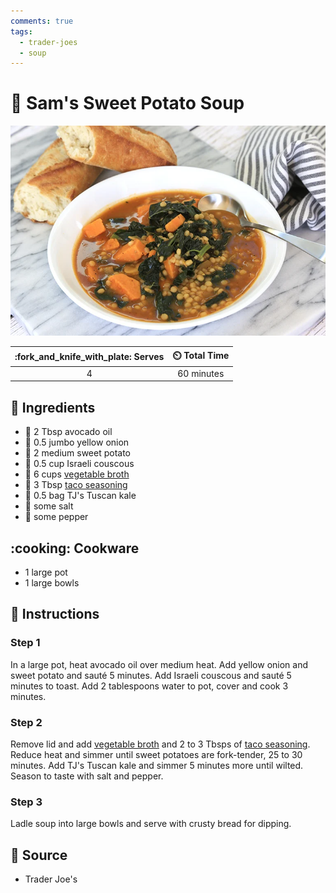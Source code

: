 ```yaml
---
comments: true
tags:
  - trader-joes
  - soup
---
```

# :stew: Sam's Sweet Potato Soup

![Sam's Sweet Potato Soup](../assets/images/sam's-sweet-potato-soup.png)

| :fork_and_knife_with_plate: Serves | :timer_clock: Total Time |
|:----------------------------------:|:-----------------------: |
| 4 | 60 minutes |

## :salt: Ingredients

- :avocado: 2 Tbsp avocado oil
- :onion: 0.5 jumbo yellow onion
- :sweet_potato: 2 medium sweet potato
- :rice: 0.5 cup Israeli couscous
- :stew: 6 cups [vegetable broth][1]
- :taco: 3 Tbsp [taco seasoning][2]
- :leafy_green: 0.5 bag TJ's Tuscan kale
- :salt: some salt
- :salt: some pepper

## :cooking: Cookware

- 1 large pot
- 1 large bowls

## :pencil: Instructions

### Step 1

In a large pot, heat avocado oil over medium heat. Add yellow onion and sweet potato and sauté 5 minutes. Add Israeli
couscous and sauté 5 minutes to toast. Add 2 tablespoons water to pot, cover and cook 3 minutes.

### Step 2

Remove lid and add [vegetable broth][1] and 2 to 3 Tbsps of [taco seasoning][2]. Reduce heat and simmer until sweet
potatoes are fork-tender, 25 to 30 minutes. Add TJ's Tuscan kale and simmer 5 minutes more until wilted. Season to
taste with salt and pepper.

### Step 3

Ladle soup into large bowls and serve with crusty bread for dipping.

## :link: Source

- Trader Joe's

[1]: <../ingredients/vegetable-broth.md>
[2]: <../ingredients/taco-seasoning.md>
